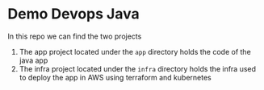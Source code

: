 # Demo Devops Java

In this repo we can find the two projects

1. The app project located under the `app` directory holds the code of the java app
2. The infra project located under the `infra` directory holds the infra used to deploy the app in AWS using terraform and kubernetes
